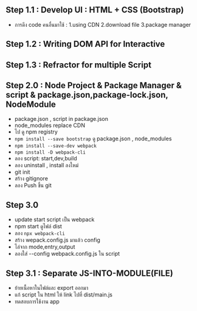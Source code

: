 ## Step 1.1 : Develop UI : HTML + CSS (Bootstrap)

-   การดึง code คนอื่นมาใช้ : 1.using CDN 2.download file 3.package manager

## Step 1.2 : Writing DOM API for Interactive

## Step 1.3 : Refractor for multiple Script

## Step 2.0 : Node Project & Package Manager & script & package.json,package-lock.json, NodeModule

-   package.json , script in package.json
-   node_modules replace CDN
-   ไป ดู npm registry
-   `npm install --save bootstrap` ดู package.json , node_modules
-   `npm install --save-dev webpack`
-   `npm install -D webpack-cli`
-   ลอง script: start,dev,build
-   ลอง uninstall , install ลงใหม่
-   git init
-   สร้าง gitignore
-   ลอง Push ขึ้น git

## Step 3.0

-   update start script เป็น webpack
-   npm start ดูไฟล์ dist
-   ลอง `npx webpack-cli`
-   สร้าง wepack.config.js มาแล้ว config
-   ไล่จาก mode,entry,output
-   ลองใส่ --config webpack.config.js ใน script

## Step 3.1 : Separate JS-INTO-MODULE(FILE)

-   ย้ายเนื้อหาในไฟล์และ export ออกมา
-   แก้ script ใน html ให้ link ไปที่ dist/main.js
-   ทดสอบการใช้งาน app
